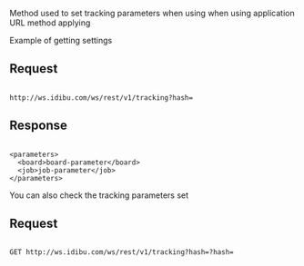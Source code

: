 <p>Method used to set tracking parameters when using when using application URL method applying </p>

</h1>Example of getting settings</h1>
<h2>
	Request</h2>
<pre>
<code>
http://ws.idibu.com/ws/rest/v1/tracking?hash=<your hash>
</code></pre>
<h2>
	Response</h2>
<pre>
<code type="xml">
&lt;parameters&gt;
  &lt;board&gt;board-parameter&lt;/board&gt;
  &lt;job&gt;job-parameter&lt;/job&gt;
&lt;/parameters&gt;
</code></pre>


<p>	You can also check the tracking parameters set</p>
<h2>
	Request</h2>
<pre>
<code>
GET http://ws.idibu.com/ws/rest/v1/tracking?hash=?hash=<your hash>
</code>
